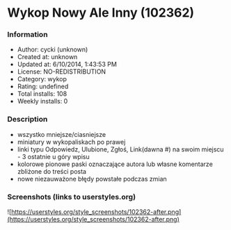 # Wykop Nowy Ale Inny (102362)

### Information
- Author: cycki (unknown)
- Created at: unknown
- Updated at: 6/10/2014, 1:43:53 PM
- License: NO-REDISTRIBUTION
- Category: wykop
- Rating: undefined
- Total installs: 108
- Weekly installs: 0


### Description
- wszystko mniejsze/ciasniejsze
- miniatury w wykopaliskach po prawej
- linki typu Odpowiedz, Ulubione, Zgłoś, Link(dawna #) na swoim miejscu - 3 ostatnie u góry wpisu
- kolorowe pionowe paski oznaczające autora lub własne komentarze zbliżone do treści posta
- nowe niezauważone błędy powstałe podczas zmian


### Screenshots (links to userstyles.org)
![https://userstyles.org/style_screenshots/102362-after.png](https://userstyles.org/style_screenshots/102362-after.png)


